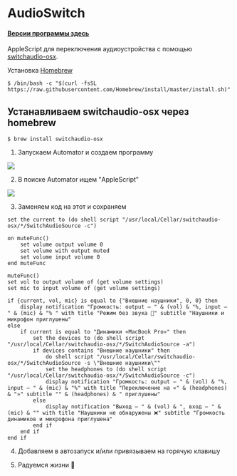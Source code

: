 # AudioSwitch

#### [Версии программы здесь](https://github.com/AsahiOcean/AudioSwitch/releases)

AppleScript для переключения аудиоустройства с помощью [switchaudio-osx](https://github.com/deweller/switchaudio-osx).

Установка [Homebrew](https://brew.sh/)
```
$ /bin/bash -c "$(curl -fsSL https://raw.githubusercontent.com/Homebrew/install/master/install.sh)"
```

Устанавливаем switchaudio-osx через homebrew
------------------------
```
$ brew install switchaudio-osx
```

1. Запускаем Automator и создаем программу

![](https://i.ibb.co/yF9Ms0w/1.png)

2. В поиске Automator ищем "AppleScript"

![](https://media.giphy.com/media/4MNWbJwivWcF7rqfAY/giphy.gif)

3. Заменяем код на этот и сохраняем

```
set the current to (do shell script "/usr/local/Cellar/switchaudio-osx/*/SwitchAudioSource -c")

on muteFunc()
	set volume output volume 0
	set volume with output muted
	set volume input volume 0
end muteFunc

muteFunc()
set vol to output volume of (get volume settings)
set mic to input volume of (get volume settings)

if {current, vol, mic} is equal to {"Внешние наушники", 0, 0} then
	display notification "Громкость: output – " & (vol) & "%, input – " & (mic) & "% " with title "Режим без звука 🔕" subtitle "Наушники и микрофон приглушены"
else
	if current is equal to "Динамики «MacBook Pro»" then
		set the devices to (do shell script "/usr/local/Cellar/switchaudio-osx/*/SwitchAudioSource -a")
		if devices contains "Внешние наушники" then
			do shell script "/usr/local/Cellar/switchaudio-osx/*/SwitchAudioSource -s \"Внешние наушники\""
			set the headphones to (do shell script "/usr/local/Cellar/switchaudio-osx/*/SwitchAudioSource -c")
			display notification "Громкость: output – " & (vol) & "%, input – " & (mic) & "%" with title "Переключение на «" & (headphones) & "»" subtitle "" & (headphones) & " приглушены"
		else
			display notification "Выход – " & (vol) & ", вход – " & (mic) & "" with title "Наушники не обнаружены ❌" subtitle "Громкость динамиков и микрофона приглушена"
		end if
	end if
end if
```

4. Добавляем в автозапуск и/или привязываем на горячую клавишу

5. Радуемся жизни 🗿
